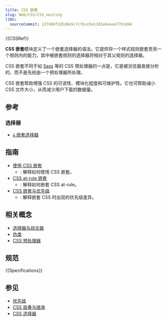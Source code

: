 ```yaml
---
title: CSS 嵌套
slug: Web/CSS/CSS_nesting
l10n:
  sourceCommit: 13746bf1d5d8e5c7c7bce5e1281e6eeee77b3d44
---
```


{{CSSRef}}

**CSS 嵌套**模块定义了一个嵌套选择器的语法。它提供将一个样式规则嵌套至另一个规则内的能力，其中被嵌套规则的选择器将相对于其父规则的选择器。

CSS 嵌套不同于如 [Sass](https://sass-lang.com/) 等的 CSS 预处理器的一点是，它是被浏览器直接分析的，而不是先经由一个预处理器所处理。

CSS 嵌套帮助增强 CSS 的可读性、模块化程度和可维护性。它也可帮助减小 CSS 文件大小，从而减少用户下载的数据量。

## 参考

### 选择器

- [`&` 嵌套选择器](/zh-CN/docs/Web/CSS/Nesting_selector)

## 指南

- [使用 CSS 嵌套](/zh-CN/docs/Web/CSS/CSS_nesting/Using_CSS_nesting)
  - : 解释如何使用 CSS 嵌套。
- [CSS at-rule 嵌套](/zh-CN/docs/Web/CSS/CSS_nesting/Nesting_at-rules)
  - : 解释如何嵌套 CSS at-rule。
- [CSS 嵌套与优先级](/zh-CN/docs/Web/CSS/CSS_nesting/Nesting_and_specificity)
  - : 解释嵌套 CSS 时出现的优先级差异。

## 相关概念

- [选择器与组合器](/zh-CN/docs/Web/CSS/CSS_selectors/Selectors_and_combinators)
- [伪类](/zh-CN/docs/Web/CSS/Pseudo-classes)
- [CSS 预处理器](/zh-CN/docs/Glossary/CSS_preprocessor)

## 规范

{{Specifications}}

## 参见

- [优先级](/zh-CN/docs/Web/CSS/Specificity)
- [CSS 层叠与继承](/zh-CN/docs/Web/CSS/CSS_cascade)
- [CSS 选择器](/zh-CN/docs/Web/CSS/CSS_selectors)
